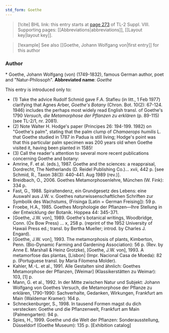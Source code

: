 ```yaml
---
std_form: Goethe
---
```


> [!cite] BHL link: this entry starts at [page 273](https://www.biodiversitylibrary.org/page/33258751) of TL-2 Suppl. VIII.
> Supporting pages: [[Abbreviations|abbreviations]], [[Layout key|layout key]].

> [!example] See also [[Goethe, Johann Wolfgang von|first entry]] for this author

### Author

\* Goethe, Johann Wolfgang (von) (1749-1832), famous German author, poet and "Natur-Philosoph". 
**Abbreviated name**: *Goethe*

This entry is introduced only to:
- (1) Take the advice Rudolf Schmid gave F.A. Stafleu (in litt., 1 Feb 1977) clarifying that Agnes Arber, *Goethe's Botany* (Chron. Bot. 10(2): 67-124. 1946) includes the perhaps most widely read English transl. of Goethe's 1790 *Versuch, die Metamorphose der Pflanzen zu erklären* (p. 89-115) (see TL-2/1, nr. 2081).
- (2) Note Walter H. Hodge's paper (Principes 26: 194-199. 1982) on "Goethe's palm", stating that the palm clump of *Chamaerops humilis* L. that Goethe studied in 1787 in Padua is still living; Hodge's point was that this particular palm specimen was 200 years old when Goethe visited it, having been planted in 1585!
- (3) Call the reader's attention to several more recent publications concerning Goethe and botany:
- Amrine, F. et al. (eds.), 1987. Goethe and the sciences: a reappraisal, Dordrecht, The Netherlands (D. Reidel Publishing Co.)... xvii, 442 p. \[see Schmid, R., Taxon 38(3): 440-441. Aug 1989 (rev.)\].
- Breidbach, O., 2006. Goethes Metamorphosenlehre, München (W. Fink): 334 p.
- Fast, G., 1988. Spiraltendenz, ein Grundgesetz des Lebens: eine Auswahl aus J.W. v. Goethes naturwissenschaftlichen Schriften zur Symbolik des Wachstums, (Frisinga \[Latin = German Freising\]): 59 p.
- Froebe, H.A., 1985. Goethes Morphologie der Pflanzen—Ihre Stellung in der Entwicklung der Botanik. Hoppea 44: 345-371.
- \[Goethe, J.W. von\], 1989. Goethe's botanical writings, Woodbridge, Conn. (Ox Bow Press) ... x, 258 p. (reprint of the 1952 University of Hawaii Press ed.; transl. by Bertha Mueller; introd. by Charles J. Engard).
- \[Goethe, J.W. von\], 1993. The metamorphosis of plants, Kimberton, Penn. (Bio-Dynamic Farming and Gardening Association): 56 p. (Rev. by Anne E. Marshall & Heinz Grotzke), \[Goethe, J.W. von\], 1993. A metamorfose das plantas, \[Lisbon\] (Impr. Nacional Casa de Moeda): 82 p. (Portuguese transl. by Maria Filomena Molder).
- Kahler, M.-L. et al., 1991. Alle Gestalten sind ähnlich: Goethes Metamorphose der Pflanzen, \[Weimar\] (Klassikerstätten zu Weimar): 103, \[1\] p.
- Mann, G. et al., 1992. In der Mitte zwischen Natur und Subjekt: Johann Wolfgang von Goethes Versuch, die Metamorphose der Pflanze zu erklären, 1790-1990: Sachverhalte, Gedanken, Wirkungen, Frankfurt am Main (Waldemar Kramer): 164 p.
- Schneckenburger, S., 1998. In tausend Formen magst du dich verstecken: Goethe und die Pflanzenwelt, Frankfurt am Main (Palmengarten): 94 p.
- Spies, H., 1999. Goethe und die Welt der Pflanzen: Sonderausstellung, Düsseldorf (Goethe Museum): 135 p. \[Exhibition catalog\]

